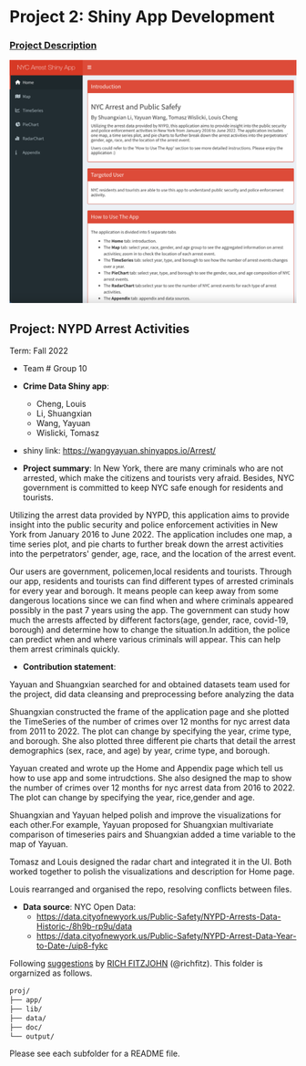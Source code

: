 # Project 2: Shiny App Development

### [Project Description](doc/project2_desc.md)

![screenshot](doc/figs/Home.png)



## Project: NYPD Arrest Activities
Term: Fall 2022

+ Team # Group 10
+ **Crime Data Shiny app**:
	+ Cheng, Louis
	+ Li, Shuangxian
	+ Wang, Yayuan
	+ Wislicki, Tomasz

+ shiny link: https://wangyayuan.shinyapps.io/Arrest/ 

+ **Project summary**:
In New York, there are many criminals who are not arrested, which make the citizens and tourists very afraid. Besides, NYC government is committed to keep NYC safe enough for residents and tourists.

Utilizing the arrest data provided by NYPD, this application aims to provide insight into the public security and police enforcement activities in New York from January 2016 to June 2022. The application includes one map, a time series plot, and pie charts to further break down the arrest activities into the perpetrators' gender, age, race, and the location of the arrest event.

Our users are government, policemen,local residents and tourists. Through our app, residents and tourists can find different types of arrested criminals for every year and borough. It means people can keep away from some dangerous locations since we can find when and where criminals appeared possibly in the past 7 years using the app. The government can study how much the arrests affected  by different factors(age, gender, race, covid-19, borough) and determine how to change the situation.In addition, the police can predict when and where various criminals will appear. This can help them arrest criminals quickly.


+ **Contribution statement**: 

Yayuan and Shuangxian searched for and obtained datasets team used for the project, did data cleansing and preprocessing before analyzing the data

Shuangxian constructed the frame of the application page and she plotted the TimeSeries of  the number of crimes over 12 months for nyc arrest data from 2011 to 2022. The plot can change by specifying the year, crime type, and borough. She also plotted three different pie charts that detail the arrest demographics (sex, race, and age) by year, crime type, and borough.


Yayuan created and wrote up the Home and Appendix page which tell us how to use app and some intrudctions. She also designed the map to show the number of crimes over 12 months for nyc arrest data from 2016 to 2022. The plot can change by specifying the year, rice,gender and age. 

Shuangxian and Yayuan helped polish and improve the visualizations for each other.For example, Yayuan proposed for Shuangxian multivariate comparison of timeseries pairs and Shuangxian added a time variable to the map of Yayuan.

Tomasz and Louis designed the radar chart and integrated it in the UI. Both worked together to polish the visualizations and description for Home page.

Louis rearranged and organised the repo, resolving conflicts between files.

+ **Data source**: 
NYC Open Data:  
   + https://data.cityofnewyork.us/Public-Safety/NYPD-Arrests-Data-Historic-/8h9b-rp9u/data
   + https://data.cityofnewyork.us/Public-Safety/NYPD-Arrest-Data-Year-to-Date-/uip8-fykc

Following [suggestions](http://nicercode.github.io/blog/2013-04-05-projects/) by [RICH FITZJOHN](http://nicercode.github.io/about/#Team) (@richfitz). This folder is orgarnized as follows.

```
proj/
├── app/
├── lib/
├── data/
├── doc/
└── output/
```

Please see each subfolder for a README file.

